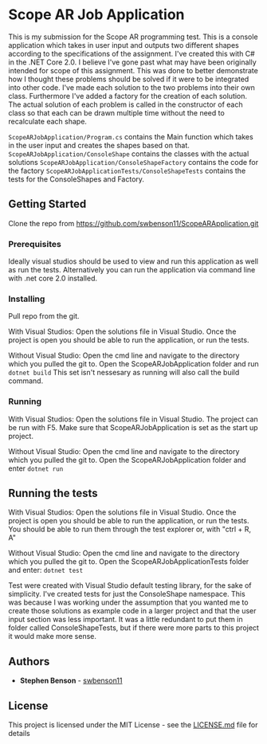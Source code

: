 # Scope AR Job Application

This is my submission for the Scope AR programming test. This is a console application which takes in user input and outputs two different shapes according to the specifications of the assignment. I've created this with C# in the .NET Core 2.0. I believe I've gone past what may have been originally intended for scope of this assignment. This was done to better demonstrate how I thought these problems should be solved if it were to be integrated into other code. I've made each solution to the two problems into their own class. Furthermore I've added a factory for the creation of each solution. The actual solution of each problem is called in the constructor of each class so that each can be drawn multiple time without the need to recalculate each shape. 


```ScopeARJobApplication/Program.cs``` contains the Main function which takes in the user input and creates the shapes based on that.
```ScopeARJobApplication/ConsoleShape``` contains the classes with the actual solutions
```ScopeARJobApplication/ConsoleShapeFactory``` contains the code for the factory
```ScopeARJobApplicationTests/ConsoleShapeTests``` contains the tests for the ConsoleShapes and Factory. 

## Getting Started

Clone the repo from https://github.com/swbenson11/ScopeARApplication.git

### Prerequisites

Ideally visual studios should be used to view and run this application as well as run the tests.
Alternatively you can run the application via command line with .net core 2.0 installed. 

### Installing

Pull repo from the git.

With Visual Studios:
  Open the solutions file in Visual Studio. Once the project is open you should be able to run the application, or run the tests.  

Without Visual Studio:
  Open the cmd line and navigate to the directory which you pulled the git to. Open the ScopeARJobApplication folder and run 
  ```dotnet build```
  This set isn't nessesary as running will also call the build command. 

### Running

With Visual Studios:
  Open the solutions file in Visual Studio. The project can be run with F5. Make sure that ScopeARJobApplication is set as the start up project. 

Without Visual Studio:
  Open the cmd line and navigate to the directory which you pulled the git to. Open the ScopeARJobApplication folder and enter
  ```dotnet run```
  

## Running the tests

With Visual Studios:
  Open the solutions file in Visual Studio. Once the project is open you should be able to run the application, or run the tests. You should be able to run them through the test explorer or, with "ctrl + R, A" 

Without Visual Studio:
  Open the cmd line and navigate to the directory which you pulled the git to. Open the ScopeARJobApplicationTests folder and enter: ```dotnet test```
  
  
Test were created with Visual Studio default testing library, for the sake of simplicity. I've created tests for just the ConsoleShape namespace. This was because I was working under the assumption that you wanted me to create those solutions as example code in a larger project and that the user input section was less important. It was a little redundant to put them in folder called ConsoleShapeTests, but if there were more parts to this project it would make more sense. 

## Authors

* **Stephen Benson** - [swbenson11](https://github.com/swbenson11)

## License

This project is licensed under the MIT License - see the [LICENSE.md](LICENSE.md) file for details
